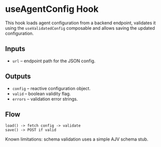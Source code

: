 # useAgentConfig Hook

This hook loads agent configuration from a backend endpoint, validates it using the `useValidatedConfig` composable and allows saving the updated configuration.

## Inputs
- `url` – endpoint path for the JSON config.

## Outputs
- `config` – reactive configuration object.
- `valid` – boolean validity flag.
- `errors` – validation error strings.

## Flow
```
load() -> fetch config -> validate
save() -> POST if valid
```

Known limitations: schema validation uses a simple AJV schema stub.
